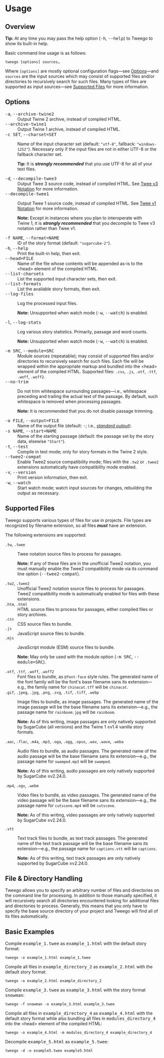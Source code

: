 <!-- ***********************************************************************************************
	Usage
************************************************************************************************ -->
<h1 id="usage">Usage</h1>


<!-- ***************************************************************************
	Overview
**************************************************************************** -->
<span id="usage-overview"></span>
## Overview

<p class="tip" role="note"><b>Tip:</b>
At any time you may pass the help option (<kbd>-h</kbd>, <kbd>--help</kbd>) to Tweego to show its built-in help.
</p>

Basic command line usage is as follows:

```
tweego [options] sources…
```

Where <code>[options]</code> are mostly optional configuration flags—see [Options](#usage-options)—and <code>sources</code> are the input sources which may consist of supported files and/or directories to recursively search for such files.  Many types of files are supported as input sources—see [Supported Files](#usage-supported-files) for more information.


<!-- ***************************************************************************
	Options
**************************************************************************** -->
<span id="usage-options"></span>
## Options

<dl>
<dt><kbd>-a</kbd>, <kbd>--archive-twine2</kbd></dt><dd>Output Twine&nbsp;2 archive, instead of compiled HTML.</dd>
<dt><kbd>--archive-twine1</kbd></dt><dd>Output Twine&nbsp;1 archive, instead of compiled HTML.</dd>
<dt><kbd>-c SET</kbd>, <kbd>--charset=SET</kbd></dt>
<dd>
	<p>Name of the input character set (default: <code>"utf-8"</code>, fallback: <code>"windows-1252"</code>).  Necessary only if the input files are not in either UTF-8 or the fallback character set.</p>
	<p class="tip" role="note"><b>Tip:</b> It is <strong><em>strongly recommended</em></strong> that you use UTF-8 for all of your text files.</p>
</dd>
<dt><kbd>-d</kbd>, <kbd>--decompile-twee3</kbd></dt><dd>Output Twee 3 source code, instead of compiled HTML.  See <a href="#twee-notation-tweev3">Twee&nbsp;v3 Notation</a> for more information.</dd>
<dt><kbd>--decompile-twee1</kbd></dt>
<dd>
	<p>Output Twee 1 source code, instead of compiled HTML.  See <a href="#twee-notation-tweev1">Twee&nbsp;v1 Notation</a> for more information.</p>
	<p role="note"><b>Note:</b> Except in instances where you plan to interoperate with Twine&nbsp;1, it is <strong><em>strongly recommended</em></strong> that you decompile to Twee&nbsp;v3 notation rather than Twee&nbsp;v1.</p>
</dd>
<dt><kbd>-f NAME</kbd>, <kbd>--format=NAME</kbd></dt><dd>ID of the story format (default: <code>"sugarcube-2"</code>).</dd>
<dt><kbd>-h</kbd>, <kbd>--help</kbd></dt><dd>Print the built-in help, then exit.</dd>
<dt><kbd>--head=FILE</kbd></dt><dd>Name of the file whose contents will be appended as-is to the &lt;head&gt; element of the compiled HTML.</dd>
<dt><kbd>--list-charsets</kbd></dt><dd>List the supported input character sets, then exit.</dd>
<dt><kbd>--list-formats</kbd></dt><dd>List the available story formats, then exit.</dd>
<dt><kbd>--log-files</kbd></dt>
<dd>
	<p>Log the processed input files.</p>
	<p role="note"><b>Note:</b> Unsupported when watch mode (<kbd>-w</kbd>, <kbd>--watch</kbd>) is enabled.</p>
</dd>
<dt><kbd>-l</kbd>, <kbd>--log-stats</kbd></dt>
<dd>
	<p>Log various story statistics.  Primarily, passage and word counts.</p>
	<p role="note"><b>Note:</b> Unsupported when watch mode (<kbd>-w</kbd>, <kbd>--watch</kbd>) is enabled.</p>
</dd>
<dt><kbd>-m SRC</kbd>, <kbd>--module=SRC</kbd></dt><dd>Module sources (repeatable); may consist of supported files and/or directories to recursively search for such files.  Each file will be wrapped within the appropriate markup and bundled into the &lt;head&gt; element of the compiled HTML.  Supported files: <code>.css</code>, <code>.js</code>, <code>.otf</code>, <code>.ttf</code>, <code>.woff</code>, <code>.woff2</code>.</dd>
<dt><kbd>--no-trim</kbd></dt><dd>
	<p>Do not trim whitespace surrounding passages—i.e., whitespace preceding and trailing the actual text of the passage.  By default, such whitespace is removed when processing passages.</p>
	<p role="note"><b>Note:</b> It is recommended that you do not disable passage trimming.</p>
</dd>
<dt><kbd>-o FILE</kbd>, <kbd>--output=FILE</kbd></dt><dd>Name of the output file (default: <kbd>-</kbd>; i.e., <a href="https://en.wikipedia.org/wiki/Standard_streams" target="&#95;blank"><i>standard output</i></a>).</dd>
<dt><kbd>-s NAME</kbd>, <kbd>--start=NAME</kbd></dt><dd>Name of the starting passage (default: the passage set by the story data, elsewise <code>"Start"</code>).</dd>
<dt><kbd>-t</kbd>, <kbd>--test</kbd></dt><dd>Compile in test mode; only for story formats in the Twine&nbsp;2 style.</dd>
<dt><kbd>--twee2-compat</kbd></dt><dd>Enable Twee2 source compatibility mode; files with the <code>.tw2</code> or <code>.twee2</code> extensions automatically have compatibility mode enabled.</dd>
<dt><kbd>-v</kbd>, <kbd>--version</kbd></dt><dd>Print version information, then exit.</dd>
<dt><kbd>-w</kbd>, <kbd>--watch</kbd></dt><dd>Start watch mode; watch input sources for changes, rebuilding the output as necessary.</dd>
</dl>


<!-- ***************************************************************************
	Supported Files
**************************************************************************** -->
<span id="usage-supported-files"></span>
## Supported Files

Tweego supports various types of files for use in projects.  File types are recognized by filename extension, so all files ***must*** have an extension.

The following extensions are supported:

<dl>
<dt><code>.tw</code>, <code>.twee</code></dt>
<dd>
	<p>Twee notation source files to process for passages.</p>
	<p role="note"><b>Note:</b>
	If any of these files are in the unofficial Twee2 notation, you must manually enable the Twee2 compatibility mode via its command line option (<kbd>--twee2-compat</kbd>).
	</p>
</dd>
<dt><code>.tw2</code>, <code>.twee2</code></dt>
<dd>Unofficial Twee2 notation source files to process for passages.  Twee2 compatibility mode is automatically enabled for files with these extensions.</dd>
<dt><code>.htm</code>, <code>.html</code></dt>
<dd>HTML source files to process for passages, either compiled files or story archives.</dd>
<dt><code>.css</code></dt>
<dd>CSS source files to bundle.</dd>
<dt><code>.js</code></dt>
<dd>JavaScript source files to bundle.</dd>
<dt><code>.mjs</code></dt>
<dd>
	<p>JavaScript module (ESM) source files to bundle.</p>
	<p role="note"><b>Note:</b>
	May only be used with the module option (<kbd>-m SRC</kbd>, <kbd>--module=SRC</kbd>).
	</p>
</dd>
<dt><code>.otf</code>, <code>.ttf</code>, <code>.woff</code>, <code>.woff2</code></dt>
<dd>Font files to bundle, as <code>@font-face</code> style rules.  The generated name of the font family will be the font's base filename sans its extension—e.g., the family name for <code>chinacat.tff</code> will be <code>chinacat</code>.</dd>
<dt><code>.gif</code>, <code>.jpeg</code>, <code>.jpg</code>, <code>.png</code>, <code>.svg</code>, <code>.tif</code>, <code>.tiff</code>, <code>.webp</code></dt>
<dd>
	<p>Image files to bundle, as image passages.  The generated name of the image passage will be the base filename sans its extension—e.g., the passage name for <code>rainboom.jpg</code> will be <code>rainboom</code>.</p>
	<p role="note"><b>Note:</b>
	As of this writing, image passages are only natively supported by SugarCube (all versions) and the Twine&nbsp;1 ≥v1.4 vanilla story formats.
	</p>
</dd>
<dt><code>.aac</code>, <code>.flac</code>, <code>.m4a</code>, <code>.mp3</code>, <code>.oga</code>, <code>.ogg</code>, <code>.opus</code>, <code>.wav</code>, <code>.wave</code>, <code>.weba</code></dt>
<dd>
	<p>Audio files to bundle, as audio passages.  The generated name of the audio passage will be the base filename sans its extension—e.g., the passage name for <code>swamped.mp3</code> will be <code>swamped</code>.</p>
	<p role="note"><b>Note:</b>
	As of this writing, audio passages are only natively supported by SugarCube ≥v2.24.0.
	</p>
</dd>
<dt><code>.mp4</code>, <code>.ogv</code>, <code>.webm</code></dt>
<dd>
	<p>Video files to bundle, as video passages.  The generated name of the video passage will be the base filename sans its extension—e.g., the passage name for <code>cutscene.mp4</code> will be <code>cutscene</code>.</p>
	<p role="note"><b>Note:</b>
	As of this writing, video passages are only natively supported by SugarCube ≥v2.24.0.
	</p>
</dd>
<dt><code>.vtt</code></dt>
<dd>
	<p>Text track files to bundle, as text track passages.  The generated name of the text track passage will be the base filename sans its extension—e.g., the passage name for <code>captions.vtt</code> will be <code>captions</code>.</p>
	<p role="note"><b>Note:</b>
	As of this writing, text track passages are only natively supported by SugarCube ≥v2.24.0.
	</p>
</dd>
</dl>


<!-- ***************************************************************************
	File & Directory Handling
**************************************************************************** -->
<span id="usage-file-and-directory-handling"></span>
## File &amp; Directory Handling

Tweego allows you to specify an arbitrary number of files and directories on the command line for processing.  In addition to those manually specified, it will recursively search all directories encountered looking for additional files and directories to process.  Generally, this means that you only have to specify the base source directory of your project and Tweego will find all of its files automatically.


<!-- ***************************************************************************
	Basic Examples
**************************************************************************** -->
<span id="usage-basic-examples"></span>
## Basic Examples

Compile <kbd>example_1.twee</kbd> as <kbd>example_1.html</kbd> with the default story format:

```
tweego -o example_1.html example_1.twee
```

Compile all files in <kbd>example_directory_2</kbd> as <kbd>example_2.html</kbd> with the default story format:

```
tweego -o example_2.html example_directory_2
```

Compile <kbd>example_3.twee</kbd> as <kbd>example_3.html</kbd> with the story format <kbd>snowman</kbd>:

```
tweego -f snowman -o example_3.html example_3.twee
```

Compile all files in <kbd>example_directory_4</kbd> as <kbd>example_4.html</kbd> with the default story format while also bundling all files in <kbd>modules_directory_4</kbd> into the &lt;head&gt; element of the compiled HTML:

```
tweego -o example_4.html -m modules_directory_4 example_directory_4
```

Decompile <kbd>example_5.html</kbd> as <kbd>example_5.twee</kbd>:

```
tweego -d -o example5.twee example5.html
```
